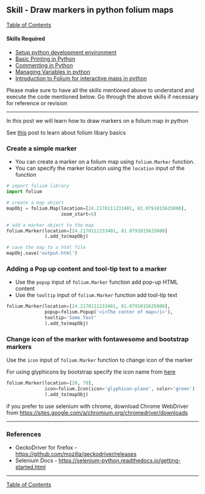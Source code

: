 ## Skill - Draw markers in python folium maps

[Table of Contents](https://nagasudhir.blogspot.com/2020/04/taming-python-table-of-contents.html)

#### Skills Required
* [Setup python development environment](https://nagasudhir.blogspot.com/2020/04/setup-python-development-environment_14.html)
* [Basic Printing in Python](https://nagasudhir.blogspot.com/2020/04/basic-printing-in-python.html)
* [Commenting in Python](https://nagasudhir.blogspot.com/2020/04/comments-in-python.html)
* [Managing Variables in python](https://nagasudhir.blogspot.com/2020/04/managing-variables-in-python.html)
* [Introduction to Folium for interactive maps in python](https://nagasudhir.blogspot.com/2021/07/introduction-to-folium-for-interactive.html)

Please make sure to have all the skills mentioned above to understand and execute the code mentioned below. Go through the above skills if necessary for reference or revision
<hr/>

In this post we will learn how to draw markers on a folium map in python

 See [this](https://nagasudhir.blogspot.com/2021/07/introduction-to-folium-for-interactive.html) post to learn about folium libary basics

### Create a simple marker
* You can create a marker on a folium map using ```folium.Marker``` function. 
* You can specify the marker location using the ```location``` input of the function
```python
# import folium library
import folium

# create a map object
mapObj = folium.Map(location=[24.2170111233401, 81.0791015625000],
                    zoom_start=5)

# add a marker object to the map
folium.Marker(location=[24.2170111233401, 81.0791015625000]
              ).add_to(mapObj)

# save the map to a html file
mapObj.save('output.html')
```

### Adding a Pop up content and tool-tip text to a marker
* Use the ```popup``` input of ```folium.Marker``` function add pop-up HTML content
* Use the ```tooltip``` input of ```folium.Marker``` function add tool-tip text
```python
folium.Marker(location=[24.2170111233401, 81.0791015625000],
              popup=folium.Popup('<i>The center of map</i>'),
              tooltip='Some Text'
              ).add_to(mapObj)
```

### Change icon of the marker with fontawesome and bootstrap markers
Use the ```icon``` input of ```folium.Marker``` function to change icon of the marker

For using glyphicons by bootstrap specify the icon name from [here](https://getbootstrap.com/docs/3.3/components/)
```python
folium.Marker(location=[20, 79],
              icon=folium.Icon(icon='glyphicon-plane', color='green')
              ).add_to(mapObj)
```

if you prefer to use selenium with chrome, download Chrome WebDriver from https://sites.google.com/a/chromium.org/chromedriver/downloads

<hr/>

### References
* GeckoDriver for firefox - https://github.com/mozilla/geckodriver/releases
* Selenium Docs - https://selenium-python.readthedocs.io/getting-started.html

<hr/>

[Table of Contents](https://nagasudhir.blogspot.com/2020/04/taming-python-table-of-contents.html)


<!--stackedit_data:
eyJoaXN0b3J5IjpbNjIyMTQ2MTc2LC0xMjk4MDg5MDAyLC0xMj
gwMzkxMjE5XX0=
-->